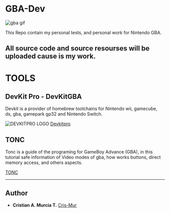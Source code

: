 # GBA-Dev
![gba gif](https://miro.medium.com/max/400/1*tw3G43YXZurnHpqe-tJeMw.gif)

This Repo contain my personal tests, and personal work for Nintendo GBA.

All source code and source resourses will be uploaded cause is my work.
-
# TOOLS

## DevKit Pro - DevKitGBA

Devkit is a provider of homebrew toolchains for Nintendo wii, gamecube, ds, gba, gamepark gp32 and Nintendo Switch.

![DEVKITPRO LOGO](https://encrypted-tbn0.gstatic.com/images?q=tbn:ANd9GcTllekFWqM8ZSm3wwO4HFLpZBiYV6jTHNUVA94c9S0-QnSPbNMH&s)
[Devkitpro](https://devkitpro.org/)


## TONC

Tonc is a guide of the programing for GameBoy Advance (GBA), in this tutorial safe information of Video modes of gba, how works buttons, direct memory access, and others aspects.

[TONC](http://www.coranac.com/tonc/text/toc.htm)

---
## Author
* **Cristian A. Murcia T.** [Cris-Mur](https://github.com/Cris-Mur/)